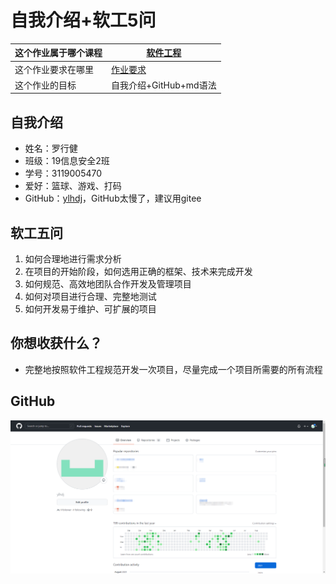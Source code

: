 # 自我介绍+软工5问

| 这个作业属于哪个课程 | [软件工程](https://edu.cnblogs.com/campus/gdgy/InformationSecurity1912-Softwareengineering/join?id=CfDJ8NACB8VE9qlHm6Ujjqxvg5D7euc3fVk3lfcBTKdW7wZBTjuxvpjV_7bL1F8nWONLR9bbuNeghTusG35475PEJBypQZxnRqvFuuMt2L9jAGT_to8PIwzLj29oegB2OHv_pwnY7Hhv1A2InxNcQwKdle0) |
| -------------------- | ------------------------------------------------------------ |
| 这个作业要求在哪里   | [作业要求](https://edu.cnblogs.com/campus/gdgy/InformationSecurity1912-Softwareengineering/homework/12145) |
| 这个作业的目标       | 自我介绍+GitHub+md语法                                       |

## 自我介绍

- 姓名：罗行健
- 班级：19信息安全2班
- 学号：3119005470
- 爱好：篮球、游戏、打码
- GitHub：[ylhdj](https://github.com/ylhdj)，GitHub太慢了，建议用gitee

## 软工五问

1. 如何合理地进行需求分析
2. 在项目的开始阶段，如何选用正确的框架、技术来完成开发
3. 如何规范、高效地团队合作开发及管理项目
4. 如何对项目进行合理、完整地测试
5. 如何开发易于维护、可扩展的项目

## 你想收获什么？

- 完整地按照软件工程规范开发一次项目，尽量完成一个项目所需要的所有流程

## GitHub

![041bdb7423476256eea1fa03f5655d9](041bdb7423476256eea1fa03f5655d9.png)

